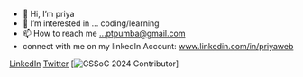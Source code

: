 - 👋 Hi, I’m priya
- 👀 I’m interested in ... coding/learning
- 📫 How to reach me ...ptpumba@gmail.com
- connect with me on my linkedIn Account: www.linkedin.com/in/priyaweb

[LinkedIn](https://www.linkedin.com/in/priyaweb)
[Twitter](https://twitter.com/huhpriya)
[![GSSoC 2024 Contributor](https://img.shields.io/badge/GSSoC_2024-Contributor-brightgreen)]

